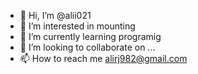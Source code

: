 - 👋 Hi, I’m @alii021
- 👀 I’m interested in mounting
- 🌱 I’m currently learning programig
- 💞️ I’m looking to collaborate on ...
- 📫 How to reach me alirj982@gmail.com

<!---
alii021/alii021 is a ✨ special ✨ repository because its `README.md` (this file) appears on your GitHub profile.
You can click the Preview link to take a look at your changes.
--->
